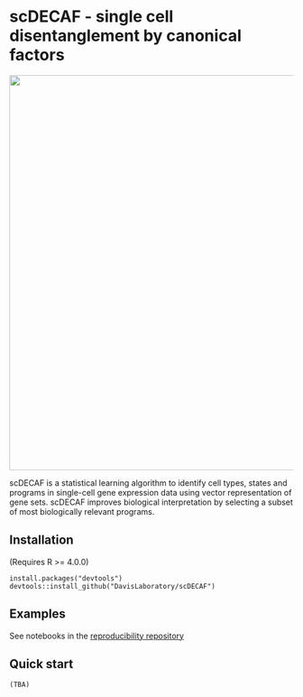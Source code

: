 scDECAF - single cell disentanglement by canonical factors
=================================================================



<img src="https://user-images.githubusercontent.com/7257233/230382403-21b10737-397d-4098-b836-59faa0a715cf.png" width="700px" align="center">

scDECAF is a statistical learning algorithm to identify cell types, states and programs in single-cell gene expression data using vector representation of gene sets. scDECAF improves biological interpretation by selecting a subset of most biologically relevant programs.



## Installation
(Requires R >= 4.0.0)

```
install.packages("devtools")
devtools::install_github("DavisLaboratory/scDECAF")
```
## Examples
See notebooks in the [reproducibility repository](https://github.com/DavisLaboratory/scDECAF-reproducibility)

## Quick start
```
(TBA)
```
